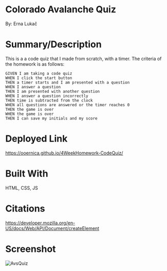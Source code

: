 # Colorado Avalanche Quiz
By: Erna Lukač

# Summary/Description
This is a a code quiz that I made from scratch, with a timer. The criteria of the homework is as follows:

    GIVEN I am taking a code quiz
    WHEN I click the start button
    THEN a timer starts and I am presented with a question
    WHEN I answer a question
    THEN I am presented with another question
    WHEN I answer a question incorrectly
    THEN time is subtracted from the clock
    WHEN all questions are answered or the timer reaches 0
    THEN the game is over
    WHEN the game is over
    THEN I can save my initials and my score


# Deployed Link
https://ooernica.github.io/4WeekHomework-CodeQuiz/

# Built With
HTML, CSS, JS

# Citations
https://developer.mozilla.org/en-US/docs/Web/API/Document/createElement

# Screenshot
![AvsQuiz](https://user-images.githubusercontent.com/91104984/149599860-86564836-413a-46ca-8ac0-8043a6eaba20.png)
